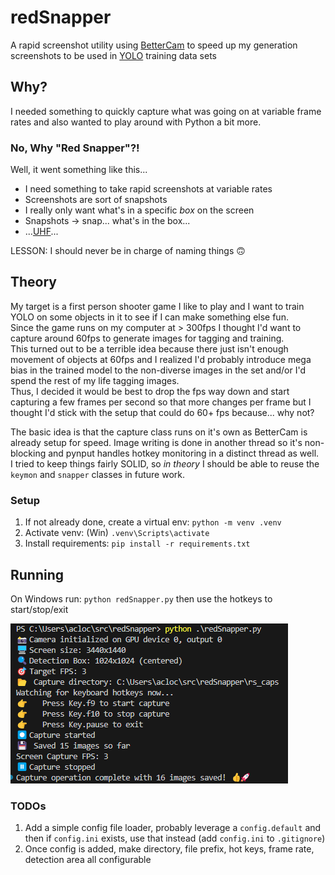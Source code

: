 # redSnapper
A rapid screenshot utility using [BetterCam](https://github.com/RootKit-Org/BetterCam) to speed up my generation screenshots to be used in [YOLO](https://www.ultralytics.com/yolo) training data sets

## Why?
I needed something to quickly capture what was going on at variable frame rates and also wanted to play around with Python a bit more.

### No, Why "Red Snapper"?!
Well, it went something like this...
* I need something to take rapid screenshots at variable rates
* Screenshots are sort of snapshots
* I really only want what's in a specific _box_ on the screen
* Snapshots -> snap... what's in the box...
* ...[UHF](https://www.youtube.com/watch?v=KezvwARhBIc)...

LESSON: I should never be in charge of naming things 🙃


## Theory
My target is a first person shooter game I like to play and I want to train YOLO on some objects in it to see if I can make something else fun.  
Since the game runs on my computer at > 300fps I thought I'd want to capture around 60fps to generate images for tagging and training.  
This turned out to be a terrible idea because there just isn't enough movement of objects at 60fps and I realized I'd probably introduce mega bias in the trained model to the non-diverse images in the set and/or I'd spend the rest of my life tagging images.  
Thus, I decided it would be best to drop the fps way down and start capturing a few frames per second so that more changes per frame but I thought I'd stick with the setup that could do 60+ fps because... why not?

The basic idea is that the capture class runs on it's own as BetterCam is already setup for speed. Image writing is done in another thread so it's non-blocking and pynput handles hotkey monitoring in a distinct thread as well.  
I tried to keep things fairly SOLID, so _in theory_ I should be able to reuse the `keymon` and `snapper` classes in future work.

### Setup
1. If not already done, create a virtual env: `python -m venv .venv` 
1. Activate venv: (Win) `.venv\Scripts\activate`
1. Install requirements: `pip install -r requirements.txt`

## Running
On Windows run: `python redSnapper.py` then use the hotkeys to start/stop/exit

![example image](./docs/example.png)

### TODOs
1. Add a simple config file loader, probably leverage a `config.default` and then if `config.ini` exists, use that instead (add `config.ini` to `.gitignore`)
1. Once config is added, make directory, file prefix, hot keys, frame rate, detection area all configurable


